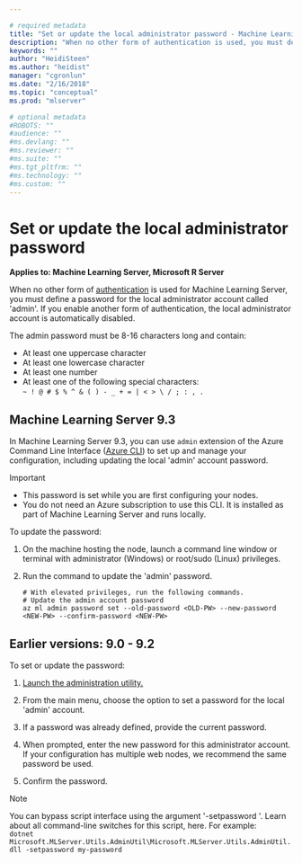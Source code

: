 ```yaml
---

# required metadata
title: "Set or update the local administrator password - Machine Learning Server "
description: "When no other form of authentication is used, you must define a password for the local administrator account."
keywords: ""
author: "HeidiSteen"
ms.author: "heidist"
manager: "cgronlun"
ms.date: "2/16/2018"
ms.topic: "conceptual"
ms.prod: "mlserver"

# optional metadata
#ROBOTS: ""
#audience: ""
#ms.devlang: ""
#ms.reviewer: ""
#ms.suite: ""
#ms.tgt_pltfrm: ""
#ms.technology: ""
#ms.custom: ""
---
```


# Set or update the local administrator password

**Applies to:  Machine Learning Server, Microsoft R Server**

When no other form of [authentication](configure-authentication.md) is used for Machine Learning Server, you must define a password for the local administrator account called 'admin'. If you enable another form of authentication, the local administrator account is automatically disabled.

The admin password must be 8-16 characters long and contain:
+ At least one uppercase character
+ At least one lowercase character
+ At least one number
+ At least one of the following special characters:<br/> `~ ! @ # $ % ^ & ( ) - _ + = | < > \ / ; : , .`

## Machine Learning Server 9.3

In Machine Learning Server 9.3, you can use `admin` extension of the Azure Command Line Interface ([Azure CLI](https://docs.microsoft.com/en-us/cli/azure/install-azure-cli?view=azure-cli-latest)) to set up and manage your configuration, including updating the local 'admin' account password.

>[!Important]
>- This password is set while you are first configuring your nodes.
>- You do not need an Azure subscription to use this CLI. It is installed as part of Machine Learning Server and runs locally.  

To update the password:

1. On the machine hosting the node, launch a command line window or terminal  with administrator (Windows) or root/sudo (Linux) privileges.

1. Run the command to update the 'admin' password.
   ```azurecli
   # With elevated privileges, run the following commands.
   # Update the admin account password
   az ml admin password set --old-password <OLD-PW> --new-password <NEW-PW> --confirm-password <NEW-PW>
   ```

## Earlier versions: 9.0 - 9.2

To set or update the password:

1. [Launch the administration utility.](configure-admin-cli-launch.md)

1. From the main menu, choose the option to set a password for the local 'admin' account.

1. If a password was already defined, provide the current password.

1. When prompted, enter the new password for this administrator account.
   If your configuration has multiple web nodes, we recommend the same password be used.

1. Confirm the password.

>[!Note]
>You can bypass script interface using the argument '-setpassword '. Learn about all command-line switches for this script, here. For example:<br/>`dotnet Microsoft.MLServer.Utils.AdminUtil\Microsoft.MLServer.Utils.AdminUtil.dll -setpassword my-password`

